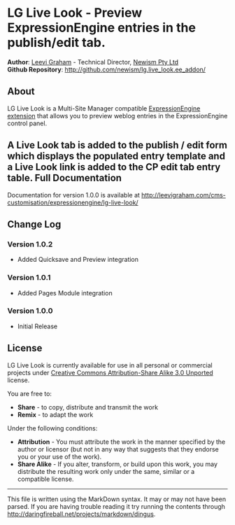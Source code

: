 LG Live Look - Preview ExpressionEngine entries in the publish/edit tab.
===========================================================================

**Author**: [Leevi Graham][] - Technical Director, [Newism Pty Ltd][]  
**Github Repository**: <http://github.com/newism/lg.live_look.ee_addon/>

About
-----

LG Live Look is a Multi-Site Manager compatible [ExpressionEngine extension][] that allows you to preview weblog entries in the ExpressionEngine control panel.

A Live Look tab is added to the publish / edit form which displays the populated entry template and a Live Look link is added to the CP edit tab entry table.
Full Documentation
------------------

Documentation for version 1.0.0 is available at <http://leevigraham.com/cms-customisation/expressionengine/lg-live-look/>

Change Log
-------

### Version 1.0.2

* Added Quicksave and Preview integration

### Version 1.0.1

* Added Pages Module integration

### Version 1.0.0

* Initial Release

License
-------

LG Live Look is currently available for use in all personal or commercial projects under [Creative Commons Attribution-Share Alike 3.0 Unported][] license.

You are free to:

* **Share** - to copy, distribute and transmit the work
* **Remix** - to adapt the work

Under the following conditions:

* **Attribution** - You must attribute the work in the manner specified by the author or licensor (but not in any way that suggests that they endorse you or your use of the work).
* **Share Alike** - If you alter, transform, or build upon this work, you may distribute the resulting work only under the same, similar or a compatible license.

---

This file is written using the MarkDown syntax. It may or may not have been parsed. If you are having trouble reading it try running the contents through http://daringfireball.net/projects/markdown/dingus.

[Newism Pty Ltd]: http://newism.com.au/
[Creative Commons Attribution-Share Alike 3.0 Unported]: http://creativecommons.org/licenses/by-sa/3.0/ 
[Leevi Graham]: http://leevigraham.com/
[ExpressionEngine extension]: http://expressionengine.com/?affiliate=newism